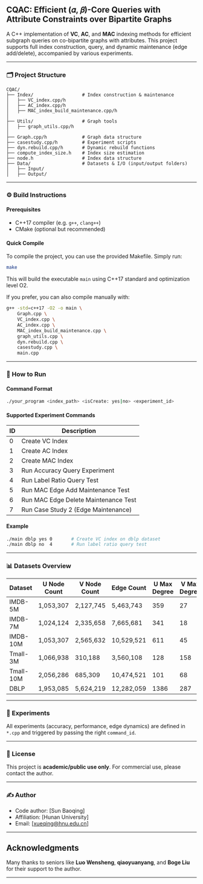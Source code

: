 ## CQAC: Efficient (𝛼, 𝛽)-Core Queries with Attribute Constraints over Bipartite Graphs

A C++ implementation of **VC**, **AC**, and **MAC** indexing methods for efficient subgraph queries on co-bipartite graphs with attributes. This project supports full index construction, query, and dynamic maintenance (edge add/delete), accompanied by various experiments.

---

### 🗂️ Project Structure

```
CQAC/
├── Index/                  # Index construction & maintenance
│   ├── VC_index.cpp/h
│   ├── AC_index.cpp/h
│   ├── MAC_index_build_maintenance.cpp/h
│
├── Utils/                  # Graph tools
│   ├── graph_utils.cpp/h
│
├── Graph.cpp/h             # Graph data structure
├── casestudy.cpp/h         # Experiment scripts
├── dyn.rebuild.cpp/h       # Dynamic rebuild functions
├── compute_index_size.h    # Index size estimation
├── node.h                  # Index data structure
├── Data/                   # Datasets & I/O (input/output folders)
│   ├── Input/
│   ├── Output/
```

---

### ⚙️ Build Instructions

#### Prerequisites

* C++17 compiler (e.g. `g++`, `clang++`)
* CMake (optional but recommended)

#### Quick Compile

To compile the project, you can use the provided Makefile. Simply run:

```bash
make
```

This will build the executable `main` using C++17 standard and optimization level O2.

If you prefer, you can also compile manually with:

```bash
g++ -std=c++17 -O2 -o main \
    Graph.cpp \
    VC_index.cpp \
    AC_index.cpp \
    MAC_index_build_maintenance.cpp \
    graph_utils.cpp \
    dyn.rebuild.cpp \
    casestudy.cpp \
    main.cpp
```


---

### 🚀 How to Run

#### Command Format

```bash
./your_program <index_path> <isCreate: yes|no> <experiment_id>
```

#### Supported Experiment Commands

| ID | Description                          |
| -- | ------------------------------------ |
| 0  | Create VC Index                      |
| 1  | Create AC Index                      |
| 2  | Create MAC Index                     |
| 3  | Run Accuracy Query Experiment        |
| 4  | Run Label Ratio Query Test           |
| 5  | Run MAC Edge Add Maintenance Test    |
| 6  | Run MAC Edge Delete Maintenance Test |
| 7  | Run Case Study 2 (Edge Maintenance)  |

#### Example

```bash
./main dblp yes 0       # Create VC index on dblp dataset
./main dblp no  4       # Run label ratio query test
```

---


### 📊 Datasets Overview

| Dataset   | U Node Count | V Node Count | Edge Count | U Max Degree | V Max Degree |
| --------- | ------------ | ------------ | ---------- | ------------ | ------------ |
| IMDB-5M   | 1,053,307    | 2,127,745    | 5,463,743  | 359          | 27           |
| IMDB-7M   | 1,024,124    | 2,335,658    | 7,665,681  | 341          | 18           |
| IMDB-10M  | 1,053,307    | 2,565,632    | 10,529,521 | 611          | 45           |
| Tmall-3M  | 1,066,938    | 310,188      | 3,560,108  | 128          | 158          |
| Tmall-10M | 2,056,286    | 685,309      | 10,474,521 | 101          | 68           |
| DBLP      | 1,953,085    | 5,624,219    | 12,282,059 | 1386         | 287          |


---



### 🧪 Experiments

All experiments (accuracy, performance, edge dynamics) are defined in `*.cpp` and triggered by passing the right `command_id`.

---

### 📝 License

This project is **academic/public use only**. For commercial use, please contact the author.

---

### ✍️ Author

* Code author: \[Sun Baoqing]
* Affiliation: \[Hunan University]
* Email: \[xueqing@hnu.edu.cn]

---

## Acknowledgments

Many thanks to seniors like **Luo Wensheng**, **qiaoyuanyang**, and **Boge Liu** for their support to the author.

---

